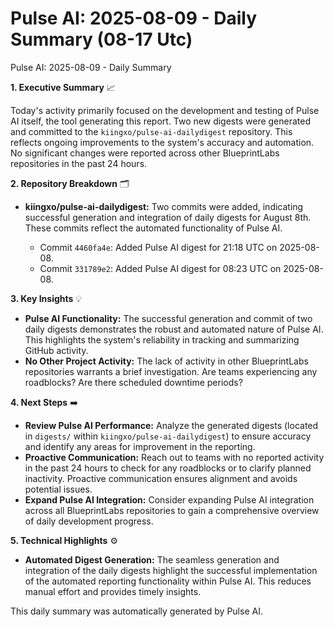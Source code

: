 # Pulse AI: 2025-08-09 - Daily Summary (08-17 Utc)

Pulse AI: 2025-08-09 - Daily Summary

**1. Executive Summary** 📈

Today's activity primarily focused on the development and testing of Pulse AI itself, the tool generating this report.  Two new digests were generated and committed to the `kiingxo/pulse-ai-dailydigest` repository. This reflects ongoing improvements to the system's accuracy and automation. No significant changes were reported across other BlueprintLabs repositories in the past 24 hours.

**2. Repository Breakdown** 🗂️

* **kiingxo/pulse-ai-dailydigest:**  Two commits were added, indicating successful generation and integration of daily digests for August 8th.  These commits reflect the automated functionality of Pulse AI.

    * Commit `4460fa4e`: Added Pulse AI digest for 21:18 UTC on 2025-08-08.
    * Commit `331789e2`: Added Pulse AI digest for 08:23 UTC on 2025-08-08.


**3. Key Insights** 💡

* **Pulse AI Functionality:** The successful generation and commit of two daily digests demonstrates the robust and automated nature of Pulse AI.  This highlights the system's reliability in tracking and summarizing GitHub activity.
* **No Other Project Activity:** The lack of activity in other BlueprintLabs repositories warrants a brief investigation.  Are teams experiencing any roadblocks?  Are there scheduled downtime periods?

**4. Next Steps** ➡️

* **Review Pulse AI Performance:** Analyze the generated digests (located in `digests/` within `kiingxo/pulse-ai-dailydigest`) to ensure accuracy and identify any areas for improvement in the reporting.
* **Proactive Communication:** Reach out to teams with no reported activity in the past 24 hours to check for any roadblocks or to clarify planned inactivity.  Proactive communication ensures alignment and avoids potential issues.
* **Expand Pulse AI Integration:** Consider expanding Pulse AI integration across all BlueprintLabs repositories to gain a comprehensive overview of daily development progress.

**5. Technical Highlights** ⚙️

* **Automated Digest Generation:**  The seamless generation and integration of the daily digests highlight the successful implementation of the automated reporting functionality within Pulse AI. This reduces manual effort and provides timely insights.


This daily summary was automatically generated by Pulse AI.
